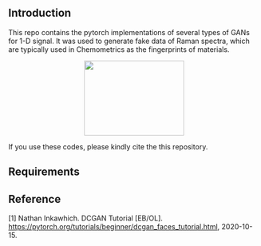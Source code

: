 ## Introduction
This repo contains the pytorch implementations of several types of GANs for 1-D signal. It was used to generate fake data of Raman spectra, which are typically used in Chemometrics as the fingerprints of materials.

<div align=center><img width="200" height="150" src="https://github.com/LixiangHan/GANs-for-1D-Signal/blob/main/img/Brilliant%20Blue.png"/></div>

If you use these codes, please kindly cite the  this repository.

## Requirements



## Reference

[1] Nathan Inkawhich. DCGAN Tutorial [EB/OL]. https://pytorch.org/tutorials/beginner/dcgan_faces_tutorial.html, 2020-10-15.

